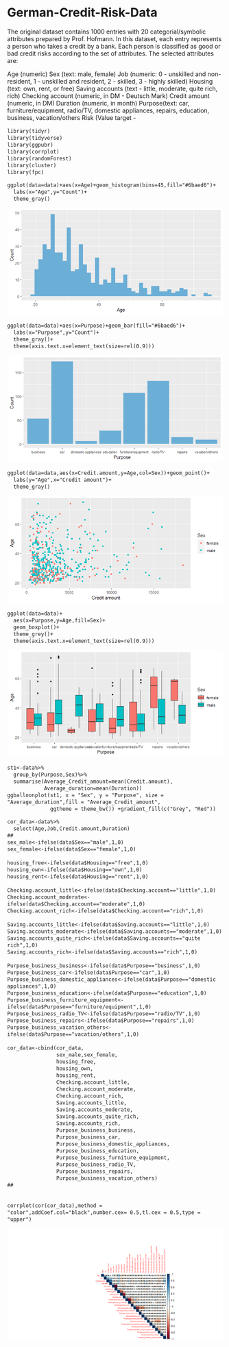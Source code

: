 # German-Credit-Risk-Data
The original dataset contains 1000 entries with 20 categorial/symbolic attributes prepared by Prof. Hofmann. In this dataset, each entry represents a person who takes a credit by a bank. Each person is classified as good or bad credit risks according to the set of attributes.
The selected attributes are:

Age (numeric)
Sex (text: male, female)
Job (numeric: 0 - unskilled and non-resident, 1 - unskilled and resident, 2 - skilled, 3 - highly skilled)
Housing (text: own, rent, or free)
Saving accounts (text - little, moderate, quite rich, rich)
Checking account (numeric, in DM - Deutsch Mark)
Credit amount (numeric, in DM)
Duration (numeric, in month)
Purpose(text: car, furniture/equipment, radio/TV, domestic appliances, repairs, education, business, vacation/others
Risk (Value target -


```{r}
library(tidyr)
library(tidyverse)
library(ggpubr)
library(corrplot)
library(randomForest)
library(cluster)
library(fpc)
```
```{r}
ggplot(data=data)+aes(x=Age)+geom_histogram(bins=45,fill="#6baed6")+
  labs(x="Age",y="Count")+
  theme_gray()
```

![Screenshot](AgeDistribution.png)

```{r}
ggplot(data=data)+aes(x=Purpose)+geom_bar(fill="#6baed6")+
  labs(x="Purpose",y="Count")+
  theme_gray()+
  theme(axis.text.x=element_text(size=rel(0.9)))
```
![Screenshot](DistributionPurpose.png)
```{r}
ggplot(data=data,aes(x=Credit.amount,y=Age,col=Sex))+geom_point()+
  labs(y="Age",x="Credit amount")+
  theme_gray()
```
![Screenshot](AgevsCreditamountFM.png)  

```{r}
ggplot(data=data)+
  aes(x=Purpose,y=Age,fill=Sex)+
  geom_boxplot()+
  theme_grey()+
  theme(axis.text.x=element_text(size=rel(0.9)))
```
![Screenshot](BoxplotAgePurpose.png)  

```{r}
st1<-data%>%
  group_by(Purpose,Sex)%>%
  summarise(Average_Credit_amount=mean(Credit.amount),
            Average_duration=mean(Duration))
ggballoonplot(st1, x = "Sex", y = "Purpose", size = "Average_duration",fill = "Average_Credit_amount",
              ggtheme = theme_bw()) +gradient_fill(c("Grey", "Red"))
```

```{r}
cor_data<-data%>%
  select(Age,Job,Credit.amount,Duration)
##
sex_male<-ifelse(data$Sex=="male",1,0)
sex_female<-ifelse(data$Sex=="female",1,0)

housing_free<-ifelse(data$Housing=="free",1,0)
housing_own<-ifelse(data$Housing=="own",1,0)
housing_rent<-ifelse(data$Housing=="rent",1,0)

Checking.account_little<-ifelse(data$Checking.account=="little",1,0)
Checking.account_moderate<-ifelse(data$Checking.account=="moderate",1,0)
Checking.account_rich<-ifelse(data$Checking.account=="rich",1,0)

Saving.accounts_little<-ifelse(data$Saving.accounts=="little",1,0)
Saving.accounts_moderate<-ifelse(data$Saving.accounts=="moderate",1,0)
Saving.accounts_quite_rich<-ifelse(data$Saving.accounts=="quite rich",1,0)
Saving.accounts_rich<-ifelse(data$Saving.accounts=="rich",1,0)

Purpose_business_business<-ifelse(data$Purpose=="business",1,0)
Purpose_business_car<-ifelse(data$Purpose=="car",1,0)
Purpose_business_domestic_appliances<-ifelse(data$Purpose=="domestic appliances",1,0)
Purpose_business_education<-ifelse(data$Purpose=="education",1,0)
Purpose_business_furniture_equipment<-ifelse(data$Purpose=="furniture/equipment",1,0)
Purpose_business_radio_TV<-ifelse(data$Purpose=="radio/TV",1,0)
Purpose_business_repairs<-ifelse(data$Purpose=="repairs",1,0)
Purpose_business_vacation_others<-ifelse(data$Purpose=="vacation/others",1,0)

cor_data<-cbind(cor_data,
                sex_male,sex_female,
                housing_free,
                housing_own,
                housing_rent,
                Checking.account_little,
                Checking.account_moderate,
                Checking.account_rich,
                Saving.accounts_little,
                Saving.accounts_moderate,
                Saving.accounts_quite_rich,
                Saving.accounts_rich,
                Purpose_business_business,
                Purpose_business_car,
                Purpose_business_domestic_appliances,
                Purpose_business_education,
                Purpose_business_furniture_equipment,
                Purpose_business_radio_TV,
                Purpose_business_repairs,
                Purpose_business_vacation_others)
##


corrplot(cor(cor_data),method = "color",addCoef.col="black",number.cex= 0.5,tl.cex = 0.5,type = "upper")

```
![Screenshot](Corrplot.png)  




